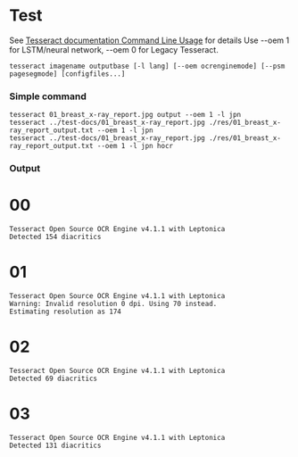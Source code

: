 # Test
See [Tesseract documentation Command Line Usage](https://tesseract-ocr.github.io/tessdoc/Command-Line-Usage.html#simplest-invocation-to-ocr-an-image) for details
Use --oem 1 for LSTM/neural network, --oem 0 for Legacy Tesseract.
```
tesseract imagename outputbase [-l lang] [--oem ocrenginemode] [--psm pagesegmode] [configfiles...]
```

### Simple command
```
tesseract 01_breast_x-ray_report.jpg output --oem 1 -l jpn
tesseract ../test-docs/01_breast_x-ray_report.jpg ./res/01_breast_x-ray_report_output.txt --oem 1 -l jpn
tesseract ../test-docs/01_breast_x-ray_report.jpg ./res/01_breast_x-ray_report_output.txt --oem 1 -l jpn hocr
```
### Output
# 00
```
Tesseract Open Source OCR Engine v4.1.1 with Leptonica
Detected 154 diacritics
```
# 01
```
Tesseract Open Source OCR Engine v4.1.1 with Leptonica
Warning: Invalid resolution 0 dpi. Using 70 instead.
Estimating resolution as 174
```
# 02
```
Tesseract Open Source OCR Engine v4.1.1 with Leptonica
Detected 69 diacritics
```
# 03
```
Tesseract Open Source OCR Engine v4.1.1 with Leptonica
Detected 131 diacritics
```

